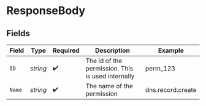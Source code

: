 # ResponseBody


## Fields

| Field                                             | Type                                              | Required                                          | Description                                       | Example                                           |
| ------------------------------------------------- | ------------------------------------------------- | ------------------------------------------------- | ------------------------------------------------- | ------------------------------------------------- |
| `ID`                                              | *string*                                          | :heavy_check_mark:                                | The id of the permission. This is used internally | perm_123                                          |
| `Name`                                            | *string*                                          | :heavy_check_mark:                                | The name of the permission                        | dns.record.create                                 |